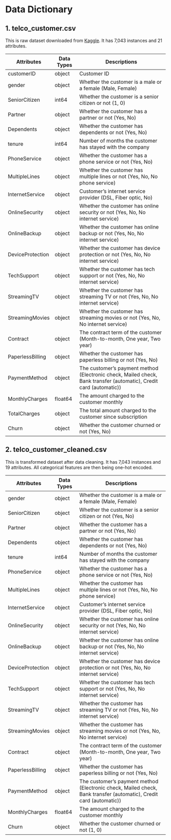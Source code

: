# Data Dictionary

## 1. telco_customer.csv
This is raw dataset downloaded from [Kaggle](https://www.kaggle.com/blastchar/telco-customer-churn). It has 7,043 instances and 21 attributes.

| Attributes                | Data Types  | Descriptions                                                                  |
| ------------------------- | ------------| -----------------------------------------------------------------------------| 
| customerID                | object      | Customer ID                                                                   |
| gender                    | object      | Whether the customer is a male or a female (Male, Female)                     |
| SeniorCitizen             | int64       | Whether the customer is a senior citizen or not (1, 0)                        |
| Partner                   | object      | Whether the customer has a partner or not (Yes, No)                           |
| Dependents                | object      | Whether the customer has dependents or not (Yes, No)                          |
| tenure                    | int64       | Number of months the customer has stayed with the company                     |
| PhoneService              | object      | Whether the customer has a phone service or not (Yes, No)                     |
| MultipleLines             | object      | Whether the customer has multiple lines or not (Yes, No, No phone service)    |
| InternetService           | object      | Customer’s internet service provider (DSL, Fiber optic, No)                   |
| OnlineSecurity            | object      | Whether the customer has online security or not (Yes, No, No internet service)|
| OnlineBackup              | object      | Whether the customer has online backup or not (Yes, No, No internet service)  |
| DeviceProtection          | object      | Whether the customer has device protection or not (Yes, No, No internet service) |
| TechSupport               | object      | Whether the customer has tech support or not (Yes, No, No internet service)   |
| StreamingTV               | object      | Whether the customer has streaming TV or not (Yes, No, No internet service)   |
| StreamingMovies           | object      | Whether the customer has streaming movies or not (Yes, No, No internet service) |
| Contract                  | object      | The contract term of the customer (Month-to-month, One year, Two year)        |
| PaperlessBilling          | object      | Whether the customer has paperless billing or not (Yes, No)                   |
| PaymentMethod             | object      | The customer’s payment method (Electronic check, Mailed check, Bank transfer (automatic), Credit card (automatic)) |
| MonthlyCharges            | float64     | The amount charged to the customer monthly                                    |
| TotalCharges              | object      | The total amount charged to the customer since subscription                   |
| Churn                     | object      | Whether the customer churned or not (Yes, No)                                 |

## 2. telco_customer_cleaned.csv
This is transformed dataset after data cleaning. It has 7,043 instances and 19 attributes. All categorical features are then being one-hot encoded.

| Attributes                | Data Types  | Descriptions                                                                  |
| ------------------------- | ------------| -----------------------------------------------------------------------------| 
| gender                    | object      | Whether the customer is a male or a female (Male, Female)                     |
| SeniorCitizen             | object      | Whether the customer is a senior citizen or not (Yes, No)                     |
| Partner                   | object      | Whether the customer has a partner or not (Yes, No)                           |
| Dependents                | object      | Whether the customer has dependents or not (Yes, No)                          |
| tenure                    | int64       | Number of months the customer has stayed with the company                     |
| PhoneService              | object      | Whether the customer has a phone service or not (Yes, No)                     |
| MultipleLines             | object      | Whether the customer has multiple lines or not (Yes, No, No phone service)    |
| InternetService           | object      | Customer’s internet service provider (DSL, Fiber optic, No)                   |
| OnlineSecurity            | object      | Whether the customer has online security or not (Yes, No, No internet service)|
| OnlineBackup              | object      | Whether the customer has online backup or not (Yes, No, No internet service)  |
| DeviceProtection          | object      | Whether the customer has device protection or not (Yes, No, No internet service) |
| TechSupport               | object      | Whether the customer has tech support or not (Yes, No, No internet service)   |
| StreamingTV               | object      | Whether the customer has streaming TV or not (Yes, No, No internet service)   |
| StreamingMovies           | object      | Whether the customer has streaming movies or not (Yes, No, No internet service) |
| Contract                  | object      | The contract term of the customer (Month-to-month, One year, Two year)        |
| PaperlessBilling          | object      | Whether the customer has paperless billing or not (Yes, No)                   |
| PaymentMethod             | object      | The customer’s payment method (Electronic check, Mailed check, Bank transfer (automatic), Credit card (automatic)) |
| MonthlyCharges            | float64     | The amount charged to the customer monthly                                    |
| Churn                     | object      | Whether the customer churned or not (1, 0)                                    |